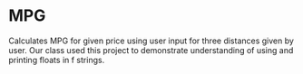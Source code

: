 # MPG
Calculates MPG for given price using user input for three distances given by user.
Our class used this project to demonstrate understanding of using and printing floats in f strings.
